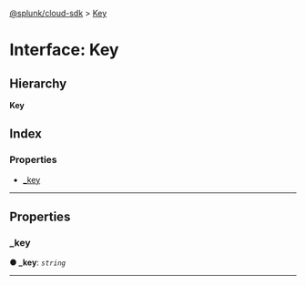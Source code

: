 [@splunk/cloud-sdk](../README.md) > [Key](../interfaces/key.md)

# Interface: Key

## Hierarchy

**Key**

## Index

### Properties

* [_key](key.md#_key)

---

## Properties

<a id="_key"></a>

###  _key

**● _key**: *`string`*

___

